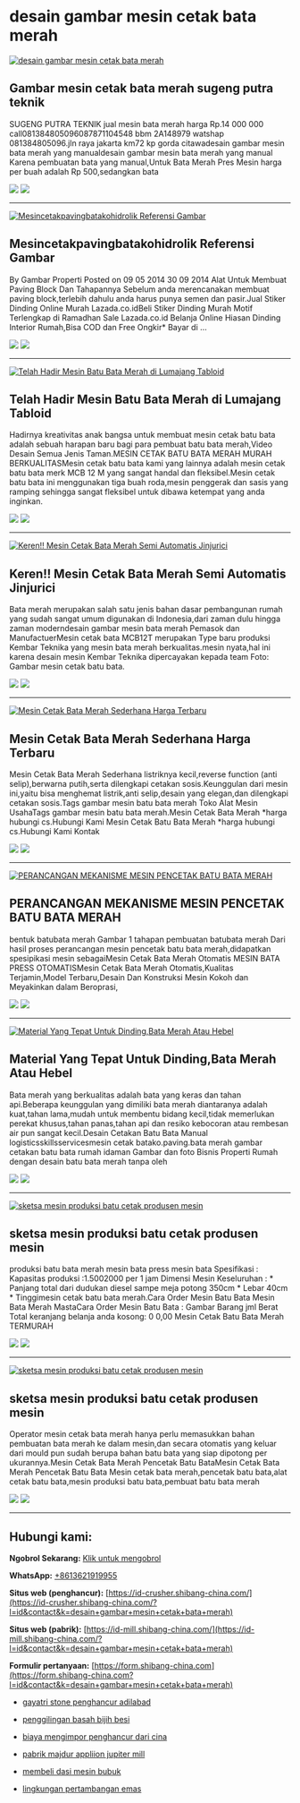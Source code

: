 # desain gambar mesin cetak bata merah

<a href="https://swt.shibang-china.com/?l=id&img&k=desain+gambar+mesin+cetak+bata+merah" target="_blank">![desain gambar mesin cetak bata merah](http://static.shibang-china.com/all-800x300/283.jpg)</a>

## Gambar mesin cetak bata merah sugeng putra teknik
SUGENG PUTRA TEKNIK jual mesin bata merah harga Rp.14 000 000 call081384805096087871104548 bbm 2A148979 watshap 081384805096.jln raya jakarta km72 kp gorda citawadesain gambar mesin bata merah yang manualdesain gambar mesin bata merah yang manual Karena pembuatan bata yang manual,Untuk Bata Merah Pres Mesin harga per buah adalah Rp 500,sedangkan bata


<a href="https://whatsapp.shibangsoft.com/WhatsApp.php" target="_blank" title="WhatsApp">![](http://static.shibang-china.com/icon/whatsapp.png)</a> <a href="https://swt.shibang-china.com/?l=id&icon&k=desain+gambar+mesin+cetak+bata+merah" target="_blank">![](http://static.shibang-china.com/icon/chat-id.png)</a>

---

<a href="https://swt.shibang-china.com/?l=id&img&k=desain+gambar+mesin+cetak+bata+merah" target="_blank">![Mesincetakpavingbatakohidrolik Referensi Gambar](http://static.shibang-china.com/all-800x300/909.jpg)</a>

## Mesincetakpavingbatakohidrolik Referensi Gambar
By Gambar Properti Posted on 09 05 2014 30 09 2014 Alat Untuk Membuat Paving Block Dan Tahapannya Sebelum anda merencanakan membuat paving block,terlebih dahulu anda harus punya semen dan pasir.Jual Stiker Dinding Online Murah Lazada.co.idBeli Stiker Dinding Murah Motif Terlengkap di Ramadhan Sale Lazada.co.id Belanja Online Hiasan Dinding Interior Rumah,Bisa COD dan Free Ongkir* Bayar di …


<a href="https://whatsapp.shibangsoft.com/WhatsApp.php" target="_blank" title="WhatsApp">![](http://static.shibang-china.com/icon/whatsapp.png)</a> <a href="https://swt.shibang-china.com/?l=id&icon&k=desain+gambar+mesin+cetak+bata+merah" target="_blank">![](http://static.shibang-china.com/icon/chat-id.png)</a>

---

<a href="https://swt.shibang-china.com/?l=id&img&k=desain+gambar+mesin+cetak+bata+merah" target="_blank">![Telah Hadir Mesin Batu Bata Merah di Lumajang Tabloid](http://static.shibang-china.com/all-800x300/1135.jpg)</a>

## Telah Hadir Mesin Batu Bata Merah di Lumajang Tabloid
Hadirnya kreativitas anak bangsa untuk membuat mesin cetak batu bata adalah sebuah harapan baru bagi para pembuat batu bata merah,Video Desain Semua Jenis Taman.MESIN CETAK BATU BATA MERAH MURAH BERKUALITASMesin cetak batu bata kami yang lainnya adalah mesin cetak batu bata merk MCB 12 M yang sangat handal dan fleksibel.Mesin cetak batu bata ini menggunakan tiga buah roda,mesin penggerak dan sasis yang ramping sehingga sangat fleksibel untuk dibawa ketempat yang anda inginkan.


<a href="https://whatsapp.shibangsoft.com/WhatsApp.php" target="_blank" title="WhatsApp">![](http://static.shibang-china.com/icon/whatsapp.png)</a> <a href="https://swt.shibang-china.com/?l=id&icon&k=desain+gambar+mesin+cetak+bata+merah" target="_blank">![](http://static.shibang-china.com/icon/chat-id.png)</a>

---

<a href="https://swt.shibang-china.com/?l=id&img&k=desain+gambar+mesin+cetak+bata+merah" target="_blank">![Keren!! Mesin Cetak Bata Merah Semi Automatis Jinjurici](http://static.shibang-china.com/all-800x300/19.jpg)</a>

## Keren!! Mesin Cetak Bata Merah Semi Automatis Jinjurici
Bata merah merupakan salah satu jenis bahan dasar pembangunan rumah yang sudah sangat umum digunakan di Indonesia,dari zaman dulu hingga zaman moderndesain gambar mesin bata merah Pemasok dan ManufactuerMesin cetak bata MCB12T merupakan Type baru produksi Kembar Teknika yang mesin bata merah berkualitas.mesin nyata,hal ini karena desain mesin Kembar Teknika dipercayakan kepada team Foto: Gambar mesin cetak batu bata.


<a href="https://whatsapp.shibangsoft.com/WhatsApp.php" target="_blank" title="WhatsApp">![](http://static.shibang-china.com/icon/whatsapp.png)</a> <a href="https://swt.shibang-china.com/?l=id&icon&k=desain+gambar+mesin+cetak+bata+merah" target="_blank">![](http://static.shibang-china.com/icon/chat-id.png)</a>

---

<a href="https://swt.shibang-china.com/?l=id&img&k=desain+gambar+mesin+cetak+bata+merah" target="_blank">![Mesin Cetak Bata Merah Sederhana Harga Terbaru](http://static.shibang-china.com/all-800x300/601.jpg)</a>

## Mesin Cetak Bata Merah Sederhana Harga Terbaru
Mesin Cetak Bata Merah Sederhana listriknya kecil,reverse function (anti selip),berwarna putih,serta dilengkapi cetakan sosis.Keunggulan dari mesin ini,yaitu bisa menghemat listrik,anti selip,desain yang elegan,dan dilengkapi cetakan sosis.Tags gambar mesin batu bata merah Toko Alat Mesin UsahaTags gambar mesin batu bata merah.Mesin Cetak Bata Merah *harga hubungi cs.Hubungi Kami Mesin Cetak Batu Bata Merah *harga hubungi cs.Hubungi Kami Kontak


<a href="https://whatsapp.shibangsoft.com/WhatsApp.php" target="_blank" title="WhatsApp">![](http://static.shibang-china.com/icon/whatsapp.png)</a> <a href="https://swt.shibang-china.com/?l=id&icon&k=desain+gambar+mesin+cetak+bata+merah" target="_blank">![](http://static.shibang-china.com/icon/chat-id.png)</a>

---

<a href="https://swt.shibang-china.com/?l=id&img&k=desain+gambar+mesin+cetak+bata+merah" target="_blank">![PERANCANGAN MEKANISME MESIN PENCETAK BATU BATA MERAH](http://static.shibang-china.com/all-800x300/306.jpg)</a>

## PERANCANGAN MEKANISME MESIN PENCETAK BATU BATA MERAH
bentuk batubata merah Gambar 1 tahapan pembuatan batubata merah Dari hasil proses perancangan mesin pencetak batu bata merah,didapatkan spesipikasi mesin sebagaiMesin Cetak Bata Merah Otomatis MESIN BATA PRESS OTOMATISMesin Cetak Bata Merah Otomatis,Kualitas Terjamin,Model Terbaru,Desain Dan Konstruksi Mesin Kokoh dan Meyakinkan dalam Beroprasi,


<a href="https://whatsapp.shibangsoft.com/WhatsApp.php" target="_blank" title="WhatsApp">![](http://static.shibang-china.com/icon/whatsapp.png)</a> <a href="https://swt.shibang-china.com/?l=id&icon&k=desain+gambar+mesin+cetak+bata+merah" target="_blank">![](http://static.shibang-china.com/icon/chat-id.png)</a>

---

<a href="https://swt.shibang-china.com/?l=id&img&k=desain+gambar+mesin+cetak+bata+merah" target="_blank">![Material Yang Tepat Untuk Dinding,Bata Merah Atau Hebel](http://static.shibang-china.com/all-800x300/1474.jpg)</a>

## Material Yang Tepat Untuk Dinding,Bata Merah Atau Hebel
Bata merah yang berkualitas adalah bata yang keras dan tahan api.Beberapa keunggulan yang dimiliki bata merah diantaranya adalah kuat,tahan lama,mudah untuk membentu bidang kecil,tidak memerlukan perekat khusus,tahan panas,tahan api dan resiko kebocoran atau rembesan air pun sangat kecil.Desain Cetakan Batu Bata Manual logisticsskillsservicesmesin cetak batako.paving.bata merah gambar cetakan batu bata rumah idaman Gambar dan foto Bisnis Properti Rumah dengan desain batu bata merah tanpa oleh


<a href="https://whatsapp.shibangsoft.com/WhatsApp.php" target="_blank" title="WhatsApp">![](http://static.shibang-china.com/icon/whatsapp.png)</a> <a href="https://swt.shibang-china.com/?l=id&icon&k=desain+gambar+mesin+cetak+bata+merah" target="_blank">![](http://static.shibang-china.com/icon/chat-id.png)</a>

---

<a href="https://swt.shibang-china.com/?l=id&img&k=desain+gambar+mesin+cetak+bata+merah" target="_blank">![sketsa mesin produksi batu cetak produsen mesin](http://static.shibang-china.com/all-800x300/267.jpg)</a>

## sketsa mesin produksi batu cetak produsen mesin
produksi batu bata merah mesin bata press mesin bata Spesifikasi : Kapasitas produksi :1.5002000 per 1 jam Dimensi Mesin Keseluruhan : * Panjang total dari dudukan diesel sampe meja potong 350cm * Lebar 40cm * Tinggimesin cetak batu bata merah.Cara Order Mesin Batu Bata Mesin Bata Merah MastaCara Order Mesin Batu Bata : Gambar Barang jml Berat Total keranjang belanja anda kosong: 0 0,00 Mesin Cetak Batu Bata Merah TERMURAH


<a href="https://whatsapp.shibangsoft.com/WhatsApp.php" target="_blank" title="WhatsApp">![](http://static.shibang-china.com/icon/whatsapp.png)</a> <a href="https://swt.shibang-china.com/?l=id&icon&k=desain+gambar+mesin+cetak+bata+merah" target="_blank">![](http://static.shibang-china.com/icon/chat-id.png)</a>

---

<a href="https://swt.shibang-china.com/?l=id&img&k=desain+gambar+mesin+cetak+bata+merah" target="_blank">![sketsa mesin produksi batu cetak produsen mesin](http://static.shibang-china.com/all-800x300/55.jpg)</a>

## sketsa mesin produksi batu cetak produsen mesin
Operator mesin cetak bata merah hanya perlu memasukkan bahan pembuatan bata merah ke dalam mesin,dan secara otomatis yang keluar dari mould pun sudah berupa bahan batu bata yang siap dipotong per ukurannya.Mesin Cetak Bata Merah Pencetak Batu BataMesin Cetak Bata Merah Pencetak Batu Bata Mesin cetak bata merah,pencetak batu bata,alat cetak batu bata,mesin produksi batu bata,pembuat batu bata merah


<a href="https://whatsapp.shibangsoft.com/WhatsApp.php" target="_blank" title="WhatsApp">![](http://static.shibang-china.com/icon/whatsapp.png)</a> <a href="https://swt.shibang-china.com/?l=id&icon&k=desain+gambar+mesin+cetak+bata+merah" target="_blank">![](http://static.shibang-china.com/icon/chat-id.png)</a>

---
## Hubungi kami:

**Ngobrol Sekarang:** [Klik untuk mengobrol](https://swt.shibang-china.com?l=id&contact&k=desain+gambar+mesin+cetak+bata+merah)

**WhatsApp:**  [+8613621919955](https://whatsapp.shibangsoft.com/WhatsApp.php)

**Situs web (penghancur):** [https://id-crusher.shibang-china.com/](https://id-crusher.shibang-china.com/?l=id&contact&k=desain+gambar+mesin+cetak+bata+merah)

**Situs web (pabrik):** [https://id-mill.shibang-china.com/](https://id-mill.shibang-china.com/?l=id&contact&k=desain+gambar+mesin+cetak+bata+merah)

**Formulir pertanyaan:** [https://form.shibang-china.com](https://form.shibang-china.com?l=id&contact&k=desain+gambar+mesin+cetak+bata+merah)

* [gayatri stone penghancur adilabad](../31/gayatri%20stone%20penghancur%20adilabad.md)

* [penggilingan basah bijih besi](../35/penggilingan%20basah%20bijih%20besi.md)

* [biaya mengimpor penghancur dari cina](../34/biaya%20mengimpor%20penghancur%20dari%20cina.md)

* [pabrik majdur appliion jupiter mill](../31/pabrik%20majdur%20appliion%20jupiter%20mill.md)

* [membeli dasi mesin bubuk](../35/membeli%20dasi%20mesin%20bubuk.md)

* [lingkungan pertambangan emas](../37/lingkungan%20pertambangan%20emas.md)